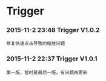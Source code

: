 
Trigger
===================================
### 2015-11-2 23:48           Trigger V1.0.2<br />
    修复快速点击导致的缩放问题

### 2015-11-2 22:37           Trigger V1.0.1<br />
    第一版，暂时是最后一版，有问题再更新
